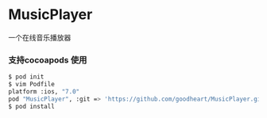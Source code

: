 # MusicPlayer
一个在线音乐播放器
### 支持cocoapods 使用
``` bash
$ pod init
$ vim Podfile
platform :ios, "7.0"
pod "MusicPlayer", :git => 'https://github.com/goodheart/MusicPlayer.git'
$ pod install
```
